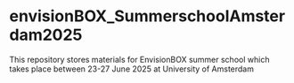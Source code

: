 # envisionBOX_SummerschoolAmsterdam2025
This repository stores materials for EnvisionBOX summer school which takes place between 23-27 June 2025 at University of Amsterdam
